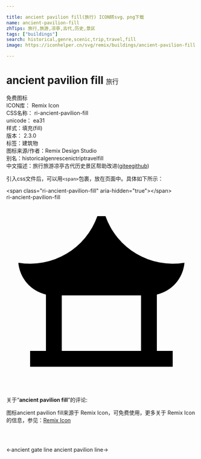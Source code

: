 ```yaml
---

title: ancient pavilion fill(旅行) ICON转svg、png下载
name: ancient-pavilion-fill
zhTips: 旅行,旅游,凉亭,古代,历史,景区
tags: ["buildings"]
search: historical,genre,scenic,trip,travel,fill
image: https://iconhelper.cn/svg/remix/buildings/ancient-pavilion-fill.svg

---
```


# ancient pavilion fill  <small style="font-size: 60%;font-weight: 100">旅行</small>


<div class="detail-page">
<p>
<span><span class="badge-success badge">免费图标</span> </span>
<br/>
<span>
ICON库：
<span class="badge-secondary badge">Remix Icon</span> 
</span>
<br/>
<span>
CSS名称：
<span class="badge-secondary badge">ri-ancient-pavilion-fill</span> 
</span>
<br/>
<span>
unicode：
<span class="badge-secondary badge">ea31</span> 
<copy-btn content='ea31' btn-title=""></copy-btn>
<copy-btn :content='String.fromCodePoint(parseInt("ea31", 16))' btn-title="复制U"></copy-btn>
</span><br/><span>样式：<span class="badge-light badge">填充(fill)</span></span>
<br/>
<span>
版本：
<span class="badge-secondary badge">2.3.0</span> 
</span><br/><span>标签：<span class="badge-light badge"><router-link to="/tags/buildings.html">建筑物</router-link></span></span>
<br/>
<span>图标来源/作者：<span class="badge-light badge">Remix Design Studio</span></span> 
<br/>
<span>别名：<span class="badge-light badge">historical</span><span class="badge-light badge">genre</span><span class="badge-light badge">scenic</span><span class="badge-light badge">trip</span><span class="badge-light badge">travel</span><span class="badge-light badge">fill</span></span><br/><span class="zh-detail">中文描述：<span class="badge-primary badge">旅行</span><span class="badge-primary badge">旅游</span><span class="badge-primary badge">凉亭</span><span class="badge-primary badge">古代</span><span class="badge-primary badge">历史</span><span class="badge-primary badge">景区</span><span class="help-link"><span>帮助改进</span>(<a href="https://gitee.com/liuwave/icon-helper/edit/master/json/remix/buildings/ancient-pavilion-fill.json" target="_blank" rel="noopener noreferrer">gitee</a><a href="https://github.com/liuwave/icon-helper/edit/master/json/remix/buildings/ancient-pavilion-fill.json" target="_blank" rel="noopener noreferrer">github</a></span>)</span><br/>
</p>
</div>
<div class="alert alert-dark">
  <i class="ri-ancient-pavilion-fill ri-xs"></i>
  <i class="ri-ancient-pavilion-fill ri-sm"></i>
  <i class="ri-ancient-pavilion-fill ri-lg"></i>
  <i class="ri-ancient-pavilion-fill ri-2x"></i>
  <i class="ri-ancient-pavilion-fill ri-3x"></i>
  <i class="ri-ancient-pavilion-fill ri-5x"></i>
  <i class="ri-ancient-pavilion-fill ri-7x"></i>
</div>
<div>
  <p>引入css文件后，可以用<code>&lt;span&gt;</code>包裹，放在页面中。具体如下所示：    
  </p>
  <div class="alert alert-primary" style="font-size: 14px">
    &lt;span class="ri-ancient-pavilion-fill" aria-hidden="true"&gt;&lt;/span&gt;
    <copy-btn content='<span class="ri-ancient-pavilion-fill" aria-hidden="true"></span>'></copy-btn>
  </div>
  <div class="alert alert-secondary">
    <i class="ri-ancient-pavilion-fill"
    style="font-size: 24px"
    aria-hidden="true"></i> ri-ancient-pavilion-fill
    <copy-btn content="ri-ancient-pavilion-fill" btn-title="复制图标名称"></copy-btn>
  </div>
</div>
<div id="svg" class="svg-wrap">
<svg xmlns="http://www.w3.org/2000/svg" viewBox="0 0 24 24">
    <g>
        <path fill="none" d="M0 0h24v24H0z"/>
        <path d="M12.513 2.001a9.004 9.004 0 0 0 9.97 5.877A4.501 4.501 0 0 1 19 11.888V19l2 .001v2H3v-2h2v-7.113a4.503 4.503 0 0 1-3.484-4.01 9.004 9.004 0 0 0 9.972-5.876h1.025zM17 12H7V19h10v-7z"/>
    </g>
</svg>

</div>
<detail full-name='ri-ancient-pavilion-fill'></detail>  
<div class="icon-detail__container">
<p>关于“<b>ancient pavilion fill</b>”的评论:</p>
</div>
<Vssue title="关于“ancient pavilion fill”的评论" />    
<div><p>图标ancient pavilion fill来源于 Remix Icon，可免费使用，更多关于  Remix Icon的信息，参见：<a target="_blank" href="https://iconhelper.cn/remix.html">Remix Icon</a>
</p></div>

<div style="padding:2rem 0 " class="page-nav"><p class="inner"><span class="prev">←<router-link to="/icon/buildings/ancient-gate-line.html">ancient gate line</router-link></span> <span class="next"><router-link to="/icon/buildings/ancient-pavilion-line.html">ancient pavilion line</router-link>→</span></p></div>
